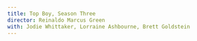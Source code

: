 ```yaml
---
title: Top Boy, Season Three
director: Reinaldo Marcus Green
with: Jodie Whittaker, Lorraine Ashbourne, Brett Goldstein
---
```


